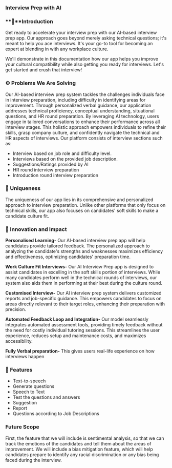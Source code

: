 ### Interview Prep with AI
### **📜**Introduction

Get ready to accelerate your interview prep with our AI-based interview prep app. Our approach goes beyond merely asking technical questions; it's meant to help you ace interviews. It's your go-to tool for becoming an expert at blending in with any workplace culture.

We'll demonstrate in this documentation how our app helps you improve your cultural compatibility while also getting you ready for interviews. Let's get started and crush that interview!

### ⚙️ Problems We Are Solving

Our AI-based interview prep system tackles the challenges individuals face in interview preparation, including difficulty in identifying areas for improvement. Through personalized verbal guidance, our application addresses technical proficiency, conceptual understanding, situational questions, and HR round preparation. By leveraging AI technology, users engage in tailored conversations to enhance their performance across all interview stages. This holistic approach empowers individuals to refine their skills, grasp company culture, and confidently navigate the technical and HR aspects of interviews. 
Our platform consists of interview sections such as:
- Interview based on job role and difficulty level.
- Interviews based on the provided job description.
- Suggestions/Ratings provided by AI
- HR round interview preparation
- Introduction round interview preparation

### 🌟 Uniqueness

The uniqueness of our app lies in its comprehensive and personalized approach to interview preparation. Unlike other platforms that only focus on technical skills, our app also focuses on candidates' soft skills to make a candidate culture fit.

### 🌱 Innovation and Impact

**Personalised Learning-** Our AI-based interview prep app will help candidates provide tailored feedback. The personalized approach to analyzing the candidate's strengths and weaknesses maximizes efficiency and effectiveness, optimizing candidates' preparation time.

**Work Culture Fit Interviews-**  Our AI Interview Prep app is designed to assist candidates in excelling in the soft skills portion of interviews. While many candidates perform well in the technical rounds of interviews, our system also aids them in performing at their best during the culture round. 

**Customised Interview-**   Our AI interview prep system delivers customized reports and job-specific guidance. This empowers candidates to focus on areas directly relevant to their target roles, enhancing their preparation with precision.

**Automated Feedback Loop and Integration-** Our model seamlessly integrates automated assessment tools, providing timely feedback without the need for costly individual tutoring sessions. This streamlines the user experience, reduces setup and maintenance costs, and maximizes accessibility.

**Fully Verbal preparation-** This gives users real-life experience on how interviews happen 

### 🤖 Features
- Text-to-speech
- Generate questions
- Speech to Text
- Test the questions and answers
- Suggestion
- Report
- Questions according to Job Descriptions

### Future Scope
First, the feature that we will include is sentimental analysis, so that we can track the emotions of the candidates and tell them about the areas of improvement. We will include a bias mitigation feature, which will help candidates prepare to identify any racial discrimination or any bias being faced during the interview.
